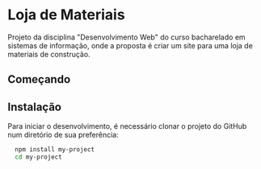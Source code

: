 # Loja de Materiais


Projeto da disciplina "Desenvolvimento Web" do curso bacharelado em sistemas de informação, onde a proposta é criar um site para uma loja de materiais de construção.


## Começando
## Instalação

Para iniciar o desenvolvimento, é necessário clonar o projeto do GitHub num diretório de sua preferência:



```bash
  npm install my-project
  cd my-project
```
    

